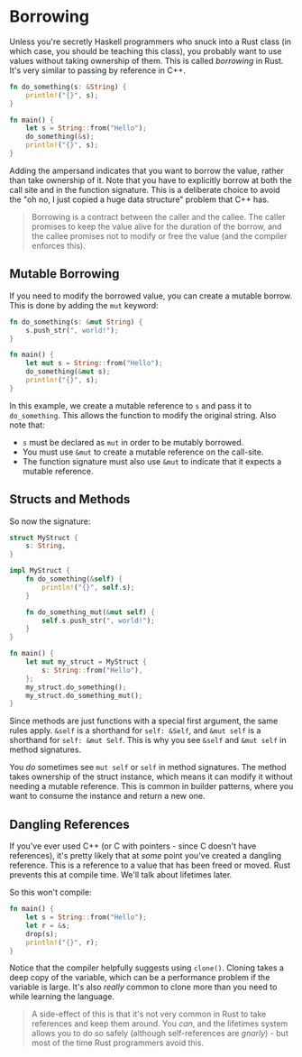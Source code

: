 # Borrowing

Unless you're secretly Haskell programmers who snuck into a Rust class (in which case, you should be teaching this class), you probably want to use values without taking ownership of them. This is called *borrowing* in Rust. It's very similar to passing by reference in C++.

```rust
fn do_something(s: &String) {
    println!("{}", s);
}

fn main() {
    let s = String::from("Hello");
    do_something(&s);
    println!("{}", s);
}
```

Adding the ampersand indicates that you want to borrow the value, rather than take ownership of it. Note that you have to explicitly borrow at both the call site and in the function signature. This is a deliberate choice to avoid the "oh no, I just copied a huge data structure" problem that C++ has.

> Borrowing is a contract between the caller and the callee. The caller promises to keep the value alive for the duration of the borrow, and the callee promises not to modify or free the value (and the compiler enforces this).

## Mutable Borrowing

If you need to modify the borrowed value, you can create a mutable borrow. This is done by adding the `mut` keyword:

```rust
fn do_something(s: &mut String) {
    s.push_str(", world!");
}

fn main() {
    let mut s = String::from("Hello");
    do_something(&mut s);
    println!("{}", s);
}
```

In this example, we create a mutable reference to `s` and pass it to `do_something`. This allows the function to modify the original string. Also note that:
* `s` must be declared as `mut` in order to be mutably borrowed.
* You must use `&mut` to create a mutable reference on the call-site.
* The function signature must also use `&mut` to indicate that it expects a mutable reference.

## Structs and Methods

So now the signature:

```rust
struct MyStruct {
    s: String,
}

impl MyStruct {
    fn do_something(&self) {
        println!("{}", self.s);
    }

    fn do_something_mut(&mut self) {
        self.s.push_str(", world!");
    }
}

fn main() {
    let mut my_struct = MyStruct {
        s: String::from("Hello"),
    };
    my_struct.do_something();
    my_struct.do_something_mut();
}
```

Since methods are just functions with a special first argument, the same rules apply. `&self` is a shorthand for `self: &Self`, and `&mut self` is a shorthand for `self: &mut Self`. This is why you see `&self` and `&mut self` in method signatures.

You *do* sometimes see `mut self` or `self` in method signatures. The method takes ownership of the struct instance, which means it can modify it without needing a mutable reference. This is common in builder patterns, where you want to consume the instance and return a new one.

## Dangling References

If you've ever used C++ (or C with pointers - since C doesn't have references), it's pretty likely that at *some* point you've created a dangling reference. This is a reference to a value that has been freed or moved. Rust prevents this at compile time. We'll talk about lifetimes later.

So this won't compile:

```rust
fn main() {
    let s = String::from("Hello");
    let r = &s;
    drop(s);
    println!("{}", r);
}
```

Notice that the compiler helpfully suggests using `clone()`. Cloning takes a deep copy of the variable, which can be a performance problem if the variable is large. It's also *really* common to clone more than you need to while learning the language.

> A side-effect of this is that it's not very common in Rust to take references and keep them around. You *can*, and the lifetimes system allows you to do so safely (although self-references are *gnarly*) - but most of the time Rust programmers avoid this.

